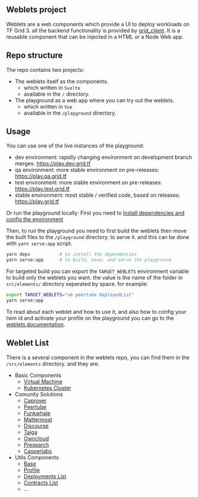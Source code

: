 ## Weblets project

Weblets are a web components which provide a UI to deploy workloads on TF Grid 3. all the backend functionality is provided by [grid_client](https://github.com/threefoldtech/grid3_client_ts). It is a reusable component that can be injected in a HTML or a Node Web app.

## Repo structure

The repo contains two projects:

- The weblets itself as the components.
  - which written in `Svelte`
  - available in the `/` directory.
- The playground as a web app where you can try out the weblets.
  - which written in `Vue`
  - available in the `/playground` directory.

## Usage

You can use one of the live instances of the playground:

- dev environment: rapidly changing environment on development branch merges: https://play.dev.grid.tf
- qa environment: more stable environment on pre-releases: https://play.qa.grid.tf
- test environment: more stable environment on pre-releases: https://play.test.grid.tf
- stable environment: most stable / verified code, based on releases: https://play.grid.tf

Or run the playground locally:
First you need to [Install dependencies and config the environment](./config.md)

Then, to run the playground you need to first build the weblets then move the built files to the `/playground` directory. to serve it. and this can be done with `yarn serve:app` script.

```bash
yarn deps           # to install the dependencies
yarn serve:app      # to build, move, and serve the playground
```

For targeted build you can export the `TARGET_WEBLETS` environment variable to build only the weblets you want. the value is the name of the folder in `src/elements/` directory seperated by space. for example:

```bash
export TARGET_WEBLETS="vm peertube DeployedList"
yarn serve:app
```

To read about each weblet and how to use it, and also how to config your twin id and activate your profile on the playground you can go to the [weblets documentation](https://library.threefold.me/info/manual/#/manual__weblets_profile_manager).

## Weblet List

There is a several component in the weblets repo, you can find them in the `/src/elements` directory. and they are:

- Basic Components
  - [Virtual Machine](/src/elements/vm)
  - [Kubernetes Cluster](/src/elements/kubernetes)
- Comunity Solutions
  - [Caprover](/src/elements/caprover)
  - [Peertube](/src/elements/peertube)
  - [Funkwhale](/src/elements/funkwhale)
  - [Mattermost](/src/elements/Mattermost)
  - [Discourse](/src/elements/discourse)
  - [Taiga](/src/elements/taiga)
  - [Owncloud](/src/elements/owncloud)
  - [Presearch](/src/elements/presearch)
  - [Casperlabs](/src/elements/casperlabs)
- Utils Components
  - [Base](/src/elements/base)
  - [Profile](/src/elements/profiles)
  - [Deployments List](/src/elements/DeployedList)
  - [Contracts List](/src/elements/ContractsList)
  - ...
